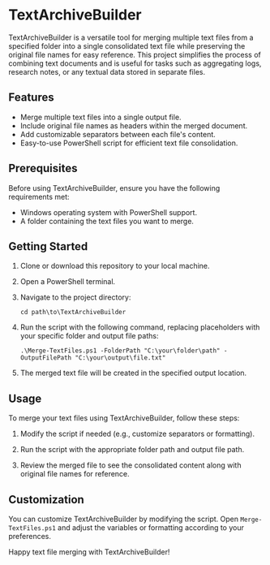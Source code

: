 # TextArchiveBuilder

TextArchiveBuilder is a versatile tool for merging multiple text files from a specified folder into a single consolidated text file while preserving the original file names for easy reference. This project simplifies the process of combining text documents and is useful for tasks such as aggregating logs, research notes, or any textual data stored in separate files.

## Features

- Merge multiple text files into a single output file.
- Include original file names as headers within the merged document.
- Add customizable separators between each file's content.
- Easy-to-use PowerShell script for efficient text file consolidation.

## Prerequisites

Before using TextArchiveBuilder, ensure you have the following requirements met:

- Windows operating system with PowerShell support.
- A folder containing the text files you want to merge.

## Getting Started

1. Clone or download this repository to your local machine.

2. Open a PowerShell terminal.

3. Navigate to the project directory:
   ```
   cd path\to\TextArchiveBuilder
   ```

4. Run the script with the following command, replacing placeholders with your specific folder and output file paths:
   ```
   .\Merge-TextFiles.ps1 -FolderPath "C:\your\folder\path" -OutputFilePath "C:\your\output\file.txt"
   ```

5. The merged text file will be created in the specified output location.

## Usage

To merge your text files using TextArchiveBuilder, follow these steps:

1. Modify the script if needed (e.g., customize separators or formatting).

2. Run the script with the appropriate folder path and output file path.

3. Review the merged file to see the consolidated content along with original file names for reference.

## Customization

You can customize TextArchiveBuilder by modifying the script. Open `Merge-TextFiles.ps1` and adjust the variables or formatting according to your preferences.

Happy text file merging with TextArchiveBuilder!
